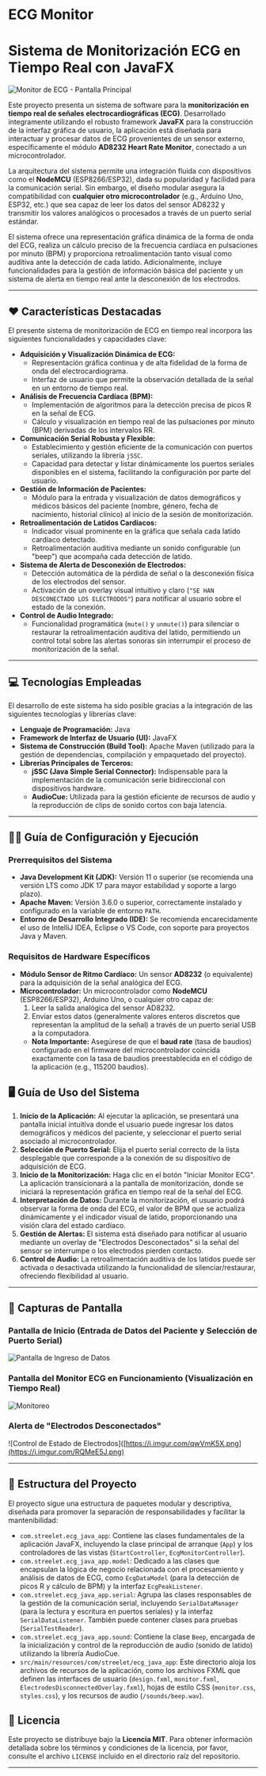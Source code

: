 # ECG Monitor
# Sistema de Monitorización ECG en Tiempo Real con JavaFX

![Monitor de ECG - Pantalla Principal](https://i.imgur.com/qwVmK5X.png)

Este proyecto presenta un sistema de software para la **monitorización en tiempo real de señales electrocardiográficas (ECG)**. Desarrollado íntegramente utilizando el robusto framework **JavaFX** para la construcción de la interfaz gráfica de usuario, la aplicación está diseñada para interactuar y procesar datos de ECG provenientes de un sensor externo, específicamente el módulo **AD8232 Heart Rate Monitor**, conectado a un microcontrolador.

La arquitectura del sistema permite una integración fluida con dispositivos como el **NodeMCU** (ESP8266/ESP32), dada su popularidad y facilidad para la comunicación serial. Sin embargo, el diseño modular asegura la compatibilidad con **cualquier otro microcontrolador** (e.g., Arduino Uno, ESP32, etc.) que sea capaz de leer los datos del sensor AD8232 y transmitir los valores analógicos o procesados a través de un puerto serial estándar.

El sistema ofrece una representación gráfica dinámica de la forma de onda del ECG, realiza un cálculo preciso de la frecuencia cardíaca en pulsaciones por minuto (BPM) y proporciona retroalimentación tanto visual como auditiva ante la detección de cada latido. Adicionalmente, incluye funcionalidades para la gestión de información básica del paciente y un sistema de alerta en tiempo real ante la desconexión de los electrodos.

---

## ♥ Características Destacadas

El presente sistema de monitorización de ECG en tiempo real incorpora las siguientes funcionalidades y capacidades clave:

* **Adquisición y Visualización Dinámica de ECG:**
    * Representación gráfica continua y de alta fidelidad de la forma de onda del electrocardiograma.
    * Interfaz de usuario que permite la observación detallada de la señal en un entorno de tiempo real.
* **Análisis de Frecuencia Cardíaca (BPM):**
    * Implementación de algoritmos para la detección precisa de picos R en la señal de ECG.
    * Cálculo y visualización en tiempo real de las pulsaciones por minuto (BPM) derivadas de los intervalos RR.
* **Comunicación Serial Robusta y Flexible:**
    * Establecimiento y gestión eficiente de la comunicación con puertos seriales, utilizando la librería `jSSC`.
    * Capacidad para detectar y listar dinámicamente los puertos seriales disponibles en el sistema, facilitando la configuración por parte del usuario.
* **Gestión de Información de Pacientes:**
    * Módulo para la entrada y visualización de datos demográficos y médicos básicos del paciente (nombre, género, fecha de nacimiento, historial clínico) al inicio de la sesión de monitorización.
* **Retroalimentación de Latidos Cardíacos:**
    * Indicador visual prominente en la gráfica que señala cada latido cardíaco detectado.
    * Retroalimentación auditiva mediante un sonido configurable (un "beep") que acompaña cada detección de latido.
* **Sistema de Alerta de Desconexión de Electrodos:**
    * Detección automática de la pérdida de señal o la desconexión física de los electrodos del sensor.
    * Activación de un overlay visual intuitivo y claro (`"SE HAN DESCONECTADO LOS ELECTRODOS"`) para notificar al usuario sobre el estado de la conexión.
* **Control de Audio Integrado:**
    * Funcionalidad programática (`mute()` y `unmute()`) para silenciar o restaurar la retroalimentación auditiva del latido, permitiendo un control total sobre las alertas sonoras sin interrumpir el proceso de monitorización de la señal.

---

## 💻 Tecnologías Empleadas

El desarrollo de este sistema ha sido posible gracias a la integración de las siguientes tecnologías y librerías clave:

* **Lenguaje de Programación:** Java
* **Framework de Interfaz de Usuario (UI):** JavaFX
* **Sistema de Construcción (Build Tool):** Apache Maven (utilizado para la gestión de dependencias, compilación y empaquetado del proyecto).
* **Librerías Principales de Terceros:**
    * **jSSC (Java Simple Serial Connector):** Indispensable para la implementación de la comunicación serie bidireccional con dispositivos hardware.
    * **AudioCue:** Utilizada para la gestión eficiente de recursos de audio y la reproducción de clips de sonido cortos con baja latencia.

---

## 👨‍💻 Guía de Configuración y Ejecución

### Prerrequisitos del Sistema

* **Java Development Kit (JDK):** Versión 11 o superior (se recomienda una versión LTS como JDK 17 para mayor estabilidad y soporte a largo plazo).
* **Apache Maven:** Versión 3.6.0 o superior, correctamente instalado y configurado en la variable de entorno `PATH`.
* **Entorno de Desarrollo Integrado (IDE):** Se recomienda encarecidamente el uso de IntelliJ IDEA, Eclipse o VS Code, con soporte para proyectos Java y Maven.

### Requisitos de Hardware Específicos

* **Módulo Sensor de Ritmo Cardíaco:** Un sensor **AD8232** (o equivalente) para la adquisición de la señal analógica del ECG.
* **Microcontrolador:** Un microcontrolador como **NodeMCU** (ESP8266/ESP32), Arduino Uno, o cualquier otro capaz de:
    1.  Leer la salida analógica del sensor AD8232.
    2.  Enviar estos datos (generalmente valores enteros discretos que representan la amplitud de la señal) a través de un puerto serial USB a la computadora.
    * **Nota Importante:** Asegúrese de que el **baud rate** (tasa de baudios) configurado en el firmware del microcontrolador coincida exactamente con la tasa de baudios preestablecida en el código de la aplicación (e.g., 115200 baudios).



## 🖥️ Guía de Uso del Sistema


1.  **Inicio de la Aplicación:** Al ejecutar la aplicación, se presentará una pantalla inicial intuitiva donde el usuario puede ingresar los datos demográficos y médicos del paciente, y seleccionar el puerto serial asociado al microcontrolador.
3.  **Selección de Puerto Serial:** Elija el puerto serial correcto de la lista desplegable que corresponde a la conexión de su dispositivo de adquisición de ECG.
4.  **Inicio de la Monitorización:** Haga clic en el botón "Iniciar Monitor ECG". La aplicación transicionará a la pantalla de monitorización, donde se iniciará la representación gráfica en tiempo real de la señal del ECG.
5.  **Interpretación de Datos:** Durante la monitorización, el usuario podrá observar la forma de onda del ECG, el valor de BPM que se actualiza dinámicamente y el indicador visual de latido, proporcionando una visión clara del estado cardíaco.
6.  **Gestión de Alertas:** El sistema está diseñado para notificar al usuario mediante un overlay de "Electrodos Desconectados" si la señal del sensor se interrumpe o los electrodos pierden contacto.
7.  **Control de Audio:** La retroalimentación auditiva de los latidos puede ser activada o desactivada utilizando la funcionalidad de silenciar/restaurar, ofreciendo flexibilidad al usuario.

---

## 📸 Capturas de Pantalla


### Pantalla de Inicio (Entrada de Datos del Paciente y Selección de Puerto Serial)
![Pantalla de Ingreso de Datos](https://i.imgur.com/2gTmyAb.png)

### Pantalla del Monitor ECG en Funcionamiento (Visualización en Tiempo Real)
![Monitoreo](https://i.imgur.com/qwVmK5X.png)

### Alerta de "Electrodos Desconectados"
![Control de Estado de Electrodos]([https://i.imgur.com/qwVmK5X.png](https://i.imgur.com/RQMeE5J.png)

---

## 📂 Estructura del Proyecto

El proyecto sigue una estructura de paquetes modular y descriptiva, diseñada para promover la separación de responsabilidades y facilitar la mantenibilidad:

* `com.streelet.ecg_java_app`: Contiene las clases fundamentales de la aplicación JavaFX, incluyendo la clase principal de arranque (`App`) y los controladores de las vistas (`StartController`, `EcgMonitorController`).
* `com.streelet.ecg_java_app.model`: Dedicado a las clases que encapsulan la lógica de negocio relacionada con el procesamiento y análisis de datos de ECG, como `EcgDataModel` (para la detección de picos R y cálculo de BPM) y la interfaz `EcgPeakListener`.
* `com.streelet.ecg_java_app.serial`: Agrupa las clases responsables de la gestión de la comunicación serial, incluyendo `SerialDataManager` (para la lectura y escritura en puertos seriales) y la interfaz `SerialDataListener`. También puede contener clases para pruebas (`SerialTestReader`).
* `com.streelet.ecg_java_app.sound`: Contiene la clase `Beep`, encargada de la inicialización y control de la reproducción de audio (sonido de latido) utilizando la librería AudioCue.
* `src/main/resources/com/streelet/ecg_java_app`: Este directorio aloja los archivos de recursos de la aplicación, como los archivos FXML que definen las interfaces de usuario (`design.fxml`, `monitor.fxml`, `ElectrodesDisconnectedOverlay.fxml`), hojas de estilo CSS (`monitor.css`, `styles.css`), y los recursos de audio (`/sounds/beep.wav`).


## 📄 Licencia

Este proyecto se distribuye bajo la **Licencia MIT**. Para obtener información detallada sobre los términos y condiciones de la licencia, por favor, consulte el archivo `LICENSE` incluido en el directorio raíz del repositorio.

---
